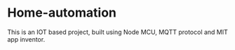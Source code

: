 # Home-automation
This is an IOT based project, built using Node MCU, MQTT protocol and MIT app inventor.
